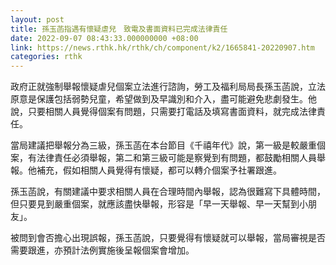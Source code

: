 ```yaml
---
layout: post
title: 孫玉菡指遇有懷疑虐兒　致電及書面資料已完成法律責任
date: 2022-09-07 08:43:33.000000000 +08:00
link: https://news.rthk.hk/rthk/ch/component/k2/1665841-20220907.htm
categories: rthk
---
```


政府正就強制舉報懷疑虐兒個案立法進行諮詢，勞工及福利局局長孫玉菡說，立法原意是保護包括弱勢兒童，希望做到及早識別和介入，盡可能避免悲劇發生。他說，只要相關人員覺得個案有問題，只需要打電話及填寫書面資料，就完成法律責任。

當局建議把舉報分為三級，孫玉菡在本台節目《千禧年代》說，第一級是較嚴重個案，有法律責任必須舉報，第二和第三級可能是察覺到有問題，都鼓勵相關人員舉報。他補充，假如相關人員覺得有懷疑，都可以轉介個案予社署跟進。

孫玉菡說，有關建議中要求相關人員在合理時間內舉報，認為很難寫下具體時間，但只要見到嚴重個案，就應該盡快舉報，形容是「早一天舉報、早一天幫到小朋友」。

被問到會否擔心出現誤報，孫玉菡說，只要覺得有懷疑就可以舉報，當局審視是否需要跟進，亦預計法例實施後呈報個案會增加。

